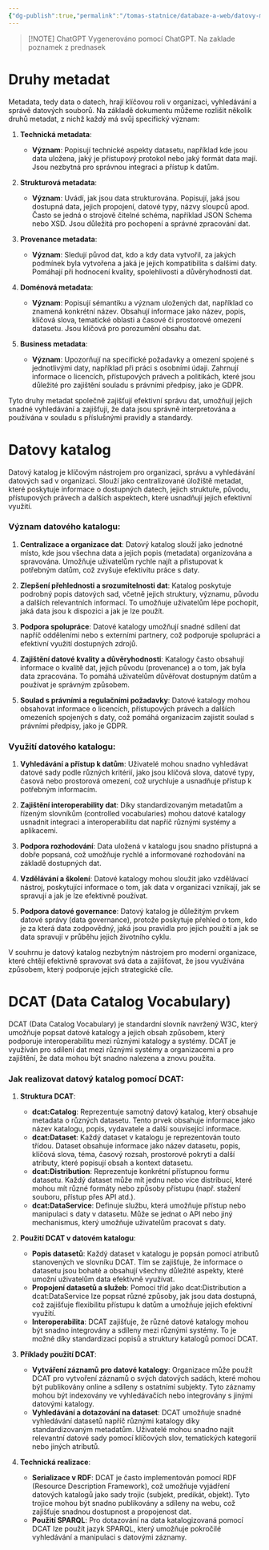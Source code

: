 ```yaml
---
{"dg-publish":true,"permalink":"/tomas-statnice/databaze-a-web/datovy-management/procesy-zprcovani-dat/katalogizace-dat-metadata/","tags":["tomas","datovy_management","databaze_a_web"],"noteIcon":""}
---
```


> [!NOTE] ChatGPT
> Vygenerováno pomocí ChatGPT. Na zaklade poznamek z prednasek 
# Druhy metadat
Metadata, tedy data o datech, hrají klíčovou roli v organizaci, vyhledávání a správě datových souborů. Na základě dokumentu můžeme rozlišit několik druhů metadat, z nichž každý má svůj specifický význam:

1. **Technická metadata**:
   - **Význam**: Popisují technické aspekty datasetu, například kde jsou data uložena, jaký je přístupový protokol nebo jaký formát data mají. Jsou nezbytná pro správnou integraci a přístup k datům.

2. **Strukturová metadata**:
   - **Význam**: Uvádí, jak jsou data strukturována. Popisují, jaká jsou dostupná data, jejich propojení, datové typy, názvy sloupců apod. Často se jedná o strojově čitelné schéma, například JSON Schema nebo XSD. Jsou důležitá pro pochopení a správné zpracování dat.

3. **Provenance metadata**:
   - **Význam**: Sledují původ dat, kdo a kdy data vytvořil, za jakých podmínek byla vytvořena a jaká je jejich kompatibilita s dalšími daty. Pomáhají při hodnocení kvality, spolehlivosti a důvěryhodnosti dat.

4. **Doménová metadata**:
   - **Význam**: Popisují sémantiku a význam uložených dat, například co znamená konkrétní název. Obsahují informace jako název, popis, klíčová slova, tematické oblasti a časové či prostorové omezení datasetu. Jsou klíčová pro porozumění obsahu dat.

5. **Business metadata**:
   - **Význam**: Upozorňují na specifické požadavky a omezení spojené s jednotlivými daty, například při práci s osobními údaji. Zahrnují informace o licencích, přístupových právech a politikách, které jsou důležité pro zajištění souladu s právními předpisy, jako je GDPR.

Tyto druhy metadat společně zajišťují efektivní správu dat, umožňují jejich snadné vyhledávání a zajišťují, že data jsou správně interpretována a používána v souladu s příslušnými pravidly a standardy.
# Datovy katalog
Datový katalog je klíčovým nástrojem pro organizaci, správu a vyhledávání datových sad v organizaci. Slouží jako centralizované úložiště metadat, které poskytuje informace o dostupných datech, jejich struktuře, původu, přístupových právech a dalších aspektech, které usnadňují jejich efektivní využití.

### Význam datového katalogu:
1. **Centralizace a organizace dat**: Datový katalog slouží jako jednotné místo, kde jsou všechna data a jejich popis (metadata) organizována a spravována. Umožňuje uživatelům rychle najít a přistupovat k potřebným datům, což zvyšuje efektivitu práce s daty.

2. **Zlepšení přehlednosti a srozumitelnosti dat**: Katalog poskytuje podrobný popis datových sad, včetně jejich struktury, významu, původu a dalších relevantních informací. To umožňuje uživatelům lépe pochopit, jaká data jsou k dispozici a jak je lze použít.

3. **Podpora spolupráce**: Datové katalogy umožňují snadné sdílení dat napříč odděleními nebo s externími partnery, což podporuje spolupráci a efektivní využití dostupných zdrojů.

4. **Zajištění datové kvality a důvěryhodnosti**: Katalogy často obsahují informace o kvalitě dat, jejich původu (provenance) a o tom, jak byla data zpracována. To pomáhá uživatelům důvěřovat dostupným datům a používat je správným způsobem.

5. **Soulad s právními a regulačními požadavky**: Datové katalogy mohou obsahovat informace o licencích, přístupových právech a dalších omezeních spojených s daty, což pomáhá organizacím zajistit soulad s právními předpisy, jako je GDPR.

### Využití datového katalogu:
1. **Vyhledávání a přístup k datům**: Uživatelé mohou snadno vyhledávat datové sady podle různých kritérií, jako jsou klíčová slova, datové typy, časová nebo prostorová omezení, což urychluje a usnadňuje přístup k potřebným informacím.

2. **Zajištění interoperability dat**: Díky standardizovaným metadatům a řízeným slovníkům (controlled vocabularies) mohou datové katalogy usnadnit integraci a interoperabilitu dat napříč různými systémy a aplikacemi.

3. **Podpora rozhodování**: Data uložená v katalogu jsou snadno přístupná a dobře popsaná, což umožňuje rychlé a informované rozhodování na základě dostupných dat.

4. **Vzdělávání a školení**: Datové katalogy mohou sloužit jako vzdělávací nástroj, poskytující informace o tom, jak data v organizaci vznikají, jak se spravují a jak je lze efektivně používat.

5. **Podpora datové governance**: Datový katalog je důležitým prvkem datové správy (data governance), protože poskytuje přehled o tom, kdo je za která data zodpovědný, jaká jsou pravidla pro jejich použití a jak se data spravují v průběhu jejich životního cyklu.

V souhrnu je datový katalog nezbytným nástrojem pro moderní organizace, které chtějí efektivně spravovat svá data a zajišťovat, že jsou využívána způsobem, který podporuje jejich strategické cíle.
# DCAT (Data Catalog Vocabulary)
DCAT (Data Catalog Vocabulary) je standardní slovník navržený W3C, který umožňuje popsat datové katalogy a jejich obsah způsobem, který podporuje interoperabilitu mezi různými katalogy a systémy. DCAT je využíván pro sdílení dat mezi různými systémy a organizacemi a pro zajištění, že data mohou být snadno nalezena a znovu použita.

### Jak realizovat datový katalog pomocí DCAT:

1. **Struktura DCAT**:
   - **dcat:Catalog**: Reprezentuje samotný datový katalog, který obsahuje metadata o různých datasetu. Tento prvek obsahuje informace jako název katalogu, popis, vydavatele a další související informace.
   - **dcat:Dataset**: Každý dataset v katalogu je reprezentován touto třídou. Dataset obsahuje informace jako název datasetu, popis, klíčová slova, téma, časový rozsah, prostorové pokrytí a další atributy, které popisují obsah a kontext datasetu.
   - **dcat:Distribution**: Reprezentuje konkrétní přístupnou formu datasetu. Každý dataset může mít jednu nebo více distribucí, které mohou mít různé formáty nebo způsoby přístupu (např. stažení souboru, přístup přes API atd.).
   - **dcat:DataService**: Definuje službu, která umožňuje přístup nebo manipulaci s daty v datasetu. Může se jednat o API nebo jiný mechanismus, který umožňuje uživatelům pracovat s daty.

2. **Použití DCAT v datovém katalogu**:
   - **Popis datasetů**: Každý dataset v katalogu je popsán pomocí atributů stanovených ve slovníku DCAT. Tím se zajišťuje, že informace o datasetu jsou bohaté a obsahují všechny důležité aspekty, které umožní uživatelům data efektivně využívat.
   - **Propojení datasetů a služeb**: Pomocí tříd jako dcat:Distribution a dcat:DataService lze popsat různé způsoby, jak jsou data dostupná, což zajišťuje flexibilitu přístupu k datům a umožňuje jejich efektivní využití.
   - **Interoperabilita**: DCAT zajišťuje, že různé datové katalogy mohou být snadno integrovány a sdíleny mezi různými systémy. To je možné díky standardizaci popisů a struktury katalogů pomocí DCAT.

3. **Příklady použití DCAT**:
   - **Vytváření záznamů pro datové katalogy**: Organizace může použít DCAT pro vytvoření záznamů o svých datových sadách, které mohou být publikovány online a sdíleny s ostatními subjekty. Tyto záznamy mohou být indexovány ve vyhledávačích nebo integrovány s jinými datovými katalogy.
   - **Vyhledávání a dotazování na dataset**: DCAT umožňuje snadné vyhledávání datasetů napříč různými katalogy díky standardizovaným metadatům. Uživatelé mohou snadno najít relevantní datové sady pomocí klíčových slov, tematických kategorií nebo jiných atributů.

4. **Technická realizace**:
   - **Serializace v RDF**: DCAT je často implementován pomocí RDF (Resource Description Framework), což umožňuje vyjádření datových katalogů jako sady trojic (subjekt, predikát, objekt). Tyto trojice mohou být snadno publikovány a sdíleny na webu, což zajišťuje snadnou dostupnost a propojenost dat.
   - **Použití SPARQL**: Pro dotazování na data katalogizovaná pomocí DCAT lze použít jazyk SPARQL, který umožňuje pokročilé vyhledávání a manipulaci s datovými záznamy.

